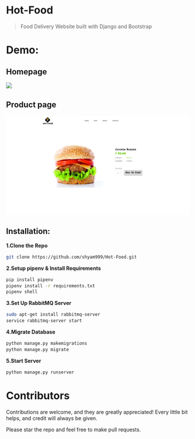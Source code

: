 # Hot-Food
> Food Delivery Website built with Django and Bootstrap
# Demo:
## Homepage
![](home.png)
## Product page
![](demo/product.png)
## Installation:
**1.Clone the Repo**
```sh
git clone https://github.com/shyam999/Hot-Food.git
```
**2.Setup pipenv & Install Requirements**
```sh
pip install pipenv
pipenv install -r requirements.txt
pipenv shell
```
**3.Set Up RabbitMQ Server**
```sh
sudo apt-get install rabbitmq-server
service rabbitmq-server start
```
**4.Migrate Database**
```sh
python manage.py makemigrations
python manage.py migrate
```
**5.Start Server**
```sh
python manage.py runserver
```
# Contributors
Contributions are welcome, and they are greatly appreciated! Every little bit helps, and credit will always be given.<br/>

Please star the repo and feel free to make pull requests.
